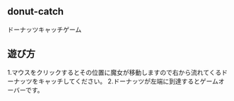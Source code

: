## donut-catch

ドーナッツキャッチゲーム

## 遊び方

1.マウスをクリックするとその位置に魔女が移動しますので右から流れてくるドーナッツをキャッチしてください。 2.ドーナッツが左端に到達するとゲームオーバーです。
